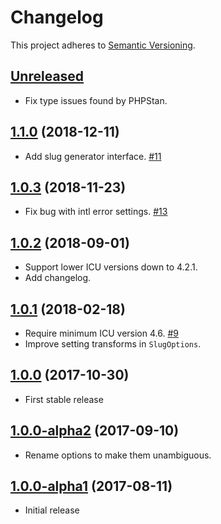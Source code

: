 # Changelog

This project adheres to [Semantic Versioning](https://semver.org/spec/v2.0.0.html).

## [Unreleased]

 * Fix type issues found by PHPStan.

## [1.1.0] (2018-12-11)

 * Add slug generator interface. [#11]

## [1.0.3] (2018-11-23)

 * Fix bug with intl error settings. [#13]

## [1.0.2] (2018-09-01)

 * Support lower ICU versions down to 4.2.1.
 * Add changelog.

## [1.0.1] (2018-02-18)

 * Require minimum ICU version 4.6. [#9]
 * Improve setting transforms in `SlugOptions`.

## [1.0.0] (2017-10-30)

 * First stable release

## [1.0.0-alpha2] (2017-09-10)

 * Rename options to make them unambiguous.

## [1.0.0-alpha1] (2017-08-11)

 * Initial release

[Unreleased]: https://github.com/ausi/slug-generator/compare/v1.1.0...HEAD
[1.1.0]: https://github.com/ausi/slug-generator/compare/v1.0.3...v1.1.0
[1.0.3]: https://github.com/ausi/slug-generator/compare/v1.0.2...v1.0.3
[1.0.2]: https://github.com/ausi/slug-generator/compare/v1.0.1...v1.0.2
[1.0.1]: https://github.com/ausi/slug-generator/compare/v1.0.0...v1.0.1
[1.0.0]: https://github.com/ausi/slug-generator/compare/v1.0.0-alpha2...v1.0.0
[1.0.0-alpha2]: https://github.com/ausi/slug-generator/compare/v1.0.0-alpha1...v1.0.0-alpha2
[1.0.0-alpha1]: https://github.com/ausi/slug-generator/commits/v1.0.0-alpha1

[#13]: https://github.com/ausi/slug-generator/issues/13
[#11]: https://github.com/ausi/slug-generator/issues/11
[#9]: https://github.com/ausi/slug-generator/issues/9

